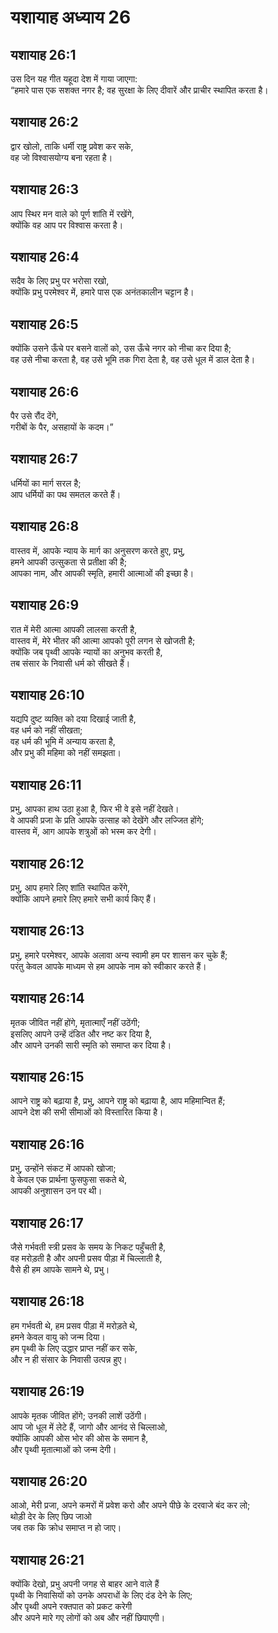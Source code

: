 # यशायाह अध्याय 26

## यशायाह 26:1  
उस दिन यह गीत यहूदा देश में गाया जाएगा:  
“हमारे पास एक सशक्त नगर है; वह सुरक्षा के लिए दीवारें और प्राचीर स्थापित करता है।

## यशायाह 26:2  
द्वार खोलो, ताकि धर्मी राष्ट्र प्रवेश कर सके,  
वह जो विश्वासयोग्य बना रहता है।

## यशायाह 26:3  
आप स्थिर मन वाले को पूर्ण शांति में रखेंगे,  
क्योंकि वह आप पर विश्वास करता है।

## यशायाह 26:4  
सदैव के लिए प्रभु पर भरोसा रखो,  
क्योंकि प्रभु परमेश्वर में, हमारे पास एक अनंतकालीन चट्टान है।

## यशायाह 26:5  
क्योंकि उसने ऊँचे पर बसने वालों को, उस ऊँचे नगर को नीचा कर दिया है;  
वह उसे नीचा करता है, वह उसे भूमि तक गिरा देता है, वह उसे धूल में डाल देता है।

## यशायाह 26:6  
पैर उसे रौंद देंगे,  
गरीबों के पैर, असहायों के कदम।”

## यशायाह 26:7  
धर्मियों का मार्ग सरल है;  
आप धर्मियों का पथ समतल करते हैं।

## यशायाह 26:8  
वास्तव में, आपके न्याय के मार्ग का अनुसरण करते हुए, प्रभु,  
हमने आपकी उत्सुकता से प्रतीक्षा की है;  
आपका नाम, और आपकी स्मृति, हमारी आत्माओं की इच्छा है।

## यशायाह 26:9  
रात में मेरी आत्मा आपकी लालसा करती है,  
वास्तव में, मेरे भीतर की आत्मा आपको पूरी लगन से खोजती है;  
क्योंकि जब पृथ्वी आपके न्यायों का अनुभव करती है,  
तब संसार के निवासी धर्म को सीखते हैं।

## यशायाह 26:10  
यद्यपि दुष्ट व्यक्ति को दया दिखाई जाती है,  
वह धर्म को नहीं सीखता;  
वह धर्म की भूमि में अन्याय करता है,  
और प्रभु की महिमा को नहीं समझता।

## यशायाह 26:11  
प्रभु, आपका हाथ उठा हुआ है, फिर भी वे इसे नहीं देखते।  
वे आपकी प्रजा के प्रति आपके उत्साह को देखेंगे और लज्जित होंगे;  
वास्तव में, आग आपके शत्रुओं को भस्म कर देगी।

## यशायाह 26:12  
प्रभु, आप हमारे लिए शांति स्थापित करेंगे,  
क्योंकि आपने हमारे लिए हमारे सभी कार्य किए हैं।

## यशायाह 26:13  
प्रभु, हमारे परमेश्वर, आपके अलावा अन्य स्वामी हम पर शासन कर चुके हैं;  
परंतु केवल आपके माध्यम से हम आपके नाम को स्वीकार करते हैं।

## यशायाह 26:14  
मृतक जीवित नहीं होंगे, मृतात्माएँ नहीं उठेंगी;  
इसलिए आपने उन्हें दंडित और नष्ट कर दिया है,  
और आपने उनकी सारी स्मृति को समाप्त कर दिया है।

## यशायाह 26:15  
आपने राष्ट्र को बढ़ाया है, प्रभु, आपने राष्ट्र को बढ़ाया है, आप महिमान्वित हैं;  
आपने देश की सभी सीमाओं को विस्तारित किया है।

## यशायाह 26:16  
प्रभु, उन्होंने संकट में आपको खोजा;  
वे केवल एक प्रार्थना फुसफुसा सकते थे,  
आपकी अनुशासन उन पर थी।

## यशायाह 26:17  
जैसे गर्भवती स्त्री प्रसव के समय के निकट पहुँचती है,  
वह मरोड़ती है और अपनी प्रसव पीड़ा में चिल्लाती है,  
वैसे ही हम आपके सामने थे, प्रभु।

## यशायाह 26:18  
हम गर्भवती थे, हम प्रसव पीड़ा में मरोड़ते थे,  
हमने केवल वायु को जन्म दिया।  
हम पृथ्वी के लिए उद्धार प्राप्त नहीं कर सके,  
और न ही संसार के निवासी उत्पन्न हुए।

## यशायाह 26:19  
आपके मृतक जीवित होंगे; उनकी लाशें उठेंगी।  
आप जो धूल में लेटे हैं, जागो और आनंद से चिल्लाओ,  
क्योंकि आपकी ओस भोर की ओस के समान है,  
और पृथ्वी मृतात्माओं को जन्म देगी।

## यशायाह 26:20  
आओ, मेरी प्रजा, अपने कमरों में प्रवेश करो और अपने पीछे के दरवाजे बंद कर लो;  
थोड़ी देर के लिए छिप जाओ  
जब तक कि क्रोध समाप्त न हो जाए।

## यशायाह 26:21  
क्योंकि देखो, प्रभु अपनी जगह से बाहर आने वाले हैं  
पृथ्वी के निवासियों को उनके अपराधों के लिए दंड देने के लिए;  
और पृथ्वी अपने रक्तपात को प्रकट करेगी  
और अपने मारे गए लोगों को अब और नहीं छिपाएगी।

